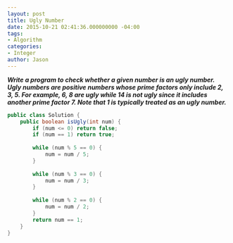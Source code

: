 ```yaml
---
layout: post
title: Ugly Number
date: 2015-10-21 02:41:36.000000000 -04:00
tags:
- Algorithm
categories:
- Integer
author: Jason
---
```

<p><strong><em>Write a program to check whether a given number is an ugly number. Ugly numbers are positive numbers whose prime factors only include 2, 3, 5. For example, 6, 8 are ugly while 14 is not ugly since it includes another prime factor 7. Note that 1 is typically treated as an ugly number.</em></strong></p>


``` java
public class Solution {
    public boolean isUgly(int num) {
        if (num <= 0) return false;
        if (num == 1) return true;
        
        while (num % 5 == 0) {
            num = num / 5;
        }
        
        while (num % 3 == 0) {
            num = num / 3;
        }
        
        while (num % 2 == 0) {
            num = num / 2;
        }
        return num == 1;
    }
}
```
